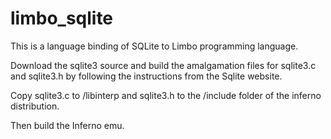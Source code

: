 # limbo_sqlite

This is a language binding of SQLite to Limbo programming language.

Download the sqlite3 source and build the amalgamation files for sqlite3.c and sqlite3.h by following the instructions from the Sqlite website.

Copy sqlite3.c to /libinterp and sqlite3.h to the /include folder of the inferno distribution.

Then build the Inferno emu.

